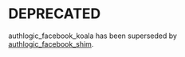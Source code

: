 DEPRECATED
==========

authlogic_facebook_koala has been superseded by [authlogic_facebook_shim](http://github.com/james2m/authlogic_facebook_shim).